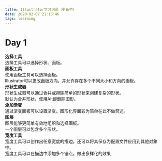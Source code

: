 ```yaml
---
title: Illustrator学习记录（更新中）
date: 2020-02-07 21:13:46
tags: learning
---
```

# Day 1
**选择工具**   
选择工具可以选择形状、画板。  
**画板工具**    
使用画板工具可以选择画板。     
Illustrator可以更改画板方向，并允许存在多个不同大小和方向的画板。    
**形状生成器**    
形状生成器可以通过合并或擦除简单的形状来创建复杂的形状。  
默认为合并形状，使用Alt键删除图形。  
**添加渐变**  
通过渐变面板可以设置渐变。图形化界面较为简单在此不做赘述。  
**图层**  
图层能够更简单有效地组织和选择画板。  
一个图层可以包含多个形状。  
**宽度工具**  
宽度工具可以创作出任意宽度的描边。还可以将其保存为配置文件应用到其他对象中。  
宽度工具可以在描边中添加多个锚点，做出多样化的效果  